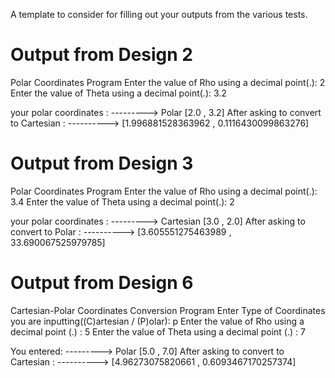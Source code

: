 
A template to consider for filling out your
outputs from the various tests.


# Output from Design 2

 Polar Coordinates Program
Enter the value of Rho  using a decimal point(.): 2
Enter the value of Theta  using a decimal point(.): 3.2

 your polar coordinates  :
---------> Polar [2.0  ,  3.2]
After asking to convert  to Cartesian :
----------> [1.996881528363962  ,  0.1116430099863276]

# Output from Design 3

 Polar Coordinates Program
Enter the value of Rho  using a decimal point(.): 3.4
Enter the value of Theta  using a decimal point(.): 2

 your polar coordinates  :
---------> Cartesian  [3.0  ,  2.0]
After asking to convert to  Polar :
----------> [3.605551275463989  ,  33.690067525979785]

# Output from Design 6

Cartesian-Polar Coordinates Conversion Program
Enter Type of Coordinates you are inputting((C)artesian / (P)olar):
p
Enter the value of  Rho using a decimal point (.) : 5
Enter the value of  Theta using a decimal point (.) : 7

You entered:
---------> Polar [5.0  ,  7.0]
After asking to convert  to Cartesian :
----------> [4.96273075820661  ,  0.6093467170257374]

